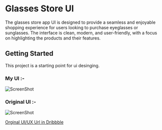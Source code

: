 # Glasses Store UI

The glasses store app UI is designed to provide a seamless and enjoyable shopping experience for users looking to purchase eyeglasses or sunglasses. The interface is clean, modern, and user-friendly, with a focus on highlighting the products and their features.

## Getting Started

This project is a starting point for ui desinging.

### My UI :-

![ScreenShot](https://user-images.githubusercontent.com/57557822/245294877-12ae916b-e72a-46da-a2fd-eb0d4d1d470a.jpg)

### Original UI :-

![ScreenShot](https://user-images.githubusercontent.com/57557822/245298024-ff876fb9-a8ba-46b4-b3fe-632673984604.png)

[Orginal UI/UX Url in Dribbble  ](https://dribbble.com/shots/11186267-Sunglasses-Online-Shop-App-Design-Concept "Sunglasses")

<!-- A few resources to get you started if this is your first Flutter project:

- [Lab: Write your first Flutter app](https://docs.flutter.dev/get-started/codelab)
- [Cookbook: Useful Flutter samples](https://docs.flutter.dev/cookbook)

For help getting started with Flutter development, view the
[online documentation](https://docs.flutter.dev/), which offers tutorials,
samples, guidance on mobile development, and a full API reference. -->
